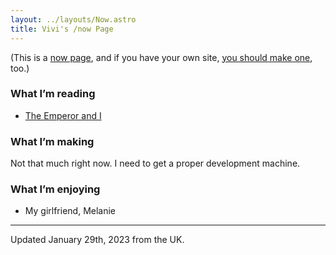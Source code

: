 ```yaml
---
layout: ../layouts/Now.astro
title: Vivi's /now Page
---
```


(This is a [now page](https://nownownow.com/about), and if you have your own site, [you should make one](https://nownownow.com/about), too.)

### What I’m reading

- [The Emperor and I](https://www.viz.com/the-emperor-and-i)

### What I’m making

Not that much right now. I need to get a proper development machine.

### What I’m enjoying

- My girlfriend, Melanie

---

Updated January 29th, 2023 from the UK.
